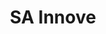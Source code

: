 ---
title: 'SA Innove'
title_en: 'SA Innove'
maintainer_name: Merit Kangro
maintainer_email: merit.kangro@innove.ee
description: 'Innove on riiklik sihtasutus, mis tegeleb testide, eksamite ja tasemetööde toimimise koordineerimisega, arendab Eesti haridusmaastikku ning on partner hariduse vallas.'
description_en: 'Foundation Innove is an education competence center that coordinates and promotes general and vocational education in Estonia and offers educational counseling services through the nationwide Rajaleidja network. '
twitter: ''
logo: innove.png
---